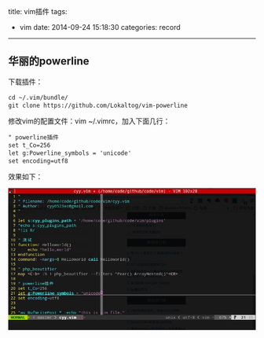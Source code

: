 title: vim插件
tags:
  - vim
date: 2014-09-24 15:18:30
categories: record

---

## 华丽的powerline

下载插件：

```
cd ~/.vim/bundle/ 
git clone https://github.com/Lokaltog/vim-powerline 
```

修改vim的配置文件：vim ~/.vimrc，加入下面几行：

```
" powerline插件
set t_Co=256
let g:Powerline_symbols = 'unicode'
set encoding=utf8
```

效果如下：

![vim-powerline](/images/vim-powerline效果.jpg)
